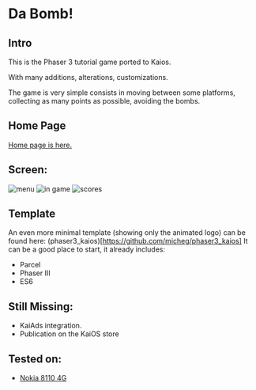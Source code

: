 # Da Bomb!

## Intro

This is the Phaser 3 tutorial game ported to Kaios.

With many additions, alterations, customizations.

The game is very simple consists in moving between some platforms, collecting as many points as possible, avoiding the bombs.

## Home Page

[Home page is here.](https://michelangelo.altervista.org/dabomb/)

## Screen:

![menu](https://michelangelo.altervista.org/dabomb/assets/img/01.png)
![in game](https://michelangelo.altervista.org/dabomb/assets/img/02.png)
![scores](https://michelangelo.altervista.org/dabomb/assets/img/03.png)

## Template

An even more minimal template (showing only the animated logo) can be found here:
(phaser3_kaios)[https://github.com/micheg/phaser3_kaios] It can be a good place to start, it already includes:

* Parcel
* Phaser III
* ES6

## Still Missing:

* KaiAds integration.
* Publication on the KaiOS store

## Tested on:

* [Nokia 8110 4G](https://www.nokia.com/phones/it_it/support/nokia-8110-4g-user-guide)